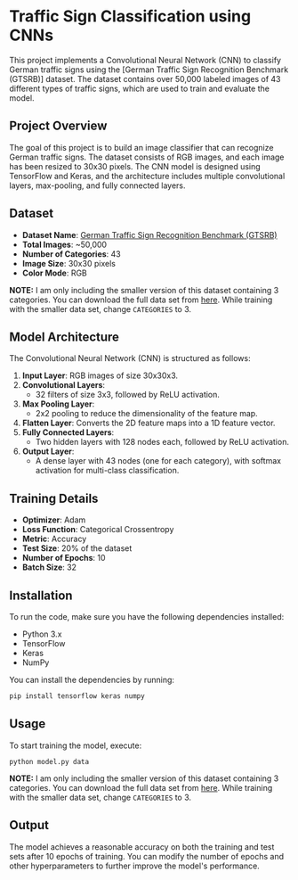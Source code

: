 
# Traffic Sign Classification using CNNs

This project implements a Convolutional Neural Network (CNN) to classify German traffic signs using the [German Traffic Sign Recognition Benchmark (GTSRB)] dataset. The dataset contains over 50,000 labeled images of 43 different types of traffic signs, which are used to train and evaluate the model.

## Project Overview

The goal of this project is to build an image classifier that can recognize German traffic signs. The dataset consists of RGB images, and each image has been resized to 30x30 pixels. The CNN model is designed using TensorFlow and Keras, and the architecture includes multiple convolutional layers, max-pooling, and fully connected layers.

## Dataset

- **Dataset Name**: [German Traffic Sign Recognition Benchmark (GTSRB)](https://benchmark.ini.rub.de/gtsrb_dataset.html)
- **Total Images**: ~50,000
- **Number of Categories**: 43
- **Image Size**: 30x30 pixels
- **Color Mode**: RGB

**NOTE:** I am only including the smaller version of this dataset containing 3 categories. You can download the full data set from [here](https://cdn.cs50.net/ai/2023/x/projects/5/gtsrb.zip).
While training with the smaller data set, change `CATEGORIES` to 3.

## Model Architecture

The Convolutional Neural Network (CNN) is structured as follows:

1. **Input Layer**: RGB images of size 30x30x3.
2. **Convolutional Layers**: 
   - 32 filters of size 3x3, followed by ReLU activation.
3. **Max Pooling Layer**: 
   - 2x2 pooling to reduce the dimensionality of the feature map.
4. **Flatten Layer**: Converts the 2D feature maps into a 1D feature vector.
5. **Fully Connected Layers**:
   - Two hidden layers with 128 nodes each, followed by ReLU activation.
6. **Output Layer**: 
   - A dense layer with 43 nodes (one for each category), with softmax activation for multi-class classification.

## Training Details

- **Optimizer**: Adam
- **Loss Function**: Categorical Crossentropy
- **Metric**: Accuracy
- **Test Size**: 20% of the dataset
- **Number of Epochs**: 10
- **Batch Size**: 32

## Installation

To run the code, make sure you have the following dependencies installed:

- Python 3.x
- TensorFlow
- Keras
- NumPy

You can install the dependencies by running:

```bash
pip install tensorflow keras numpy 
```

## Usage

To start training the model, execute:

``` 
python model.py data
```

**NOTE:** I am only including the smaller version of this dataset containing 3 categories. You can download the full data set from [here](https://cdn.cs50.net/ai/2023/x/projects/5/gtsrb.zip).
While training with the smaller data set, change `CATEGORIES` to 3.


## Output

The model achieves a reasonable accuracy on both the training and test sets after 10 epochs of training. You can modify the number of epochs and other hyperparameters to further improve the model's performance.

